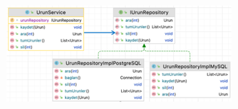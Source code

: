 
![](https://github.com/celalceken/NesneYonelimliAnalizVeTasarimDersiUygulamalari/blob/master/Sekiller/09/Repository.png)
